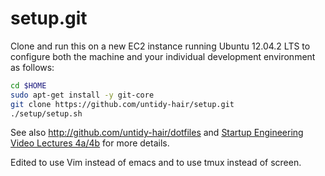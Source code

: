 setup.git
=========
Clone and run this on a new EC2 instance running Ubuntu 12.04.2 LTS to
configure both the machine and your individual development environment as
follows:

```sh
cd $HOME
sudo apt-get install -y git-core
git clone https://github.com/untidy-hair/setup.git
./setup/setup.sh   
```

See also http://github.com/untidy-hair/dotfiles and
[Startup Engineering Video Lectures 4a/4b](https://class.coursera.org/startup-001/lecture/index)
for more details.


Edited to use Vim instead of emacs and to use tmux instead of screen.



